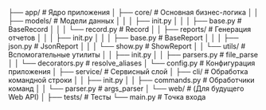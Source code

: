 ├── app/ # Ядро приложения
│ ├── core/ # Основная бизнес-логика
│ │ ├── models/ # Модели данных
│ │ │ ├── init.py
│ │ │ ├── base.py # BaseRecord
│ │ │ └── record.py # Record
│ │ ├── reports/ # Генерация отчетов
│ │ │ ├── init.py
│ │ │ ├── base.py # BaseReport
│ │ │ ├── json.py # JsonReport
│ │ │ └── show.py # ShowReport
│ │ └── utils/ # Вспомогательные утилиты
│ │ ├── init.py
│ │ ├── parsers.py # file_parse
│ │ └── decorators.py # resolve_aliases
│ └── config.py # Конфигурация приложения
│
├── service/ # Сервисный слой
│ ├── cli/ # Обработка командной строки
│ │ ├── init.py
│ │ ├── commands.py # Обработчики команд
│ │ └── parser.py # args_parser
│ └── web/ # (Для будущего Web API)
│
├── tests/ # Тесты
└── main.py # Точка входа